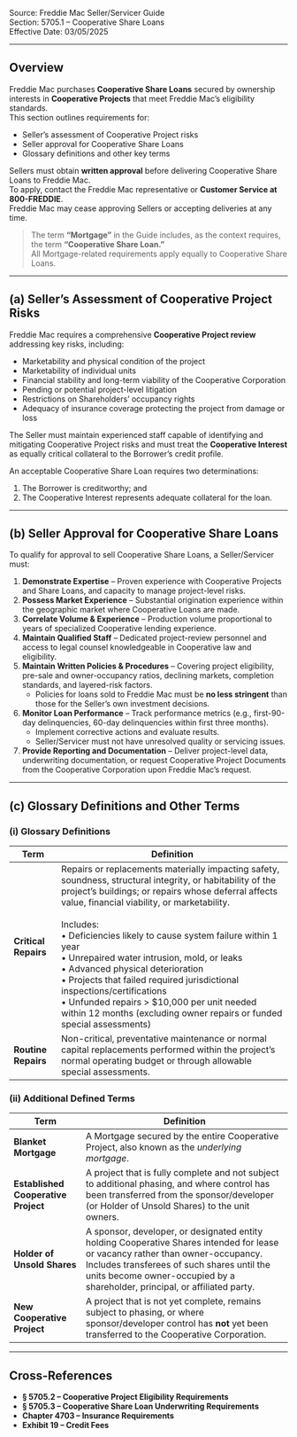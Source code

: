 Source: Freddie Mac Seller/Servicer Guide  
Section: 5705.1 – Cooperative Share Loans  
Effective Date: 03/05/2025  

---

## Overview
Freddie Mac purchases **Cooperative Share Loans** secured by ownership interests in **Cooperative Projects** that meet Freddie Mac’s eligibility standards.  
This section outlines requirements for:

- Seller’s assessment of Cooperative Project risks  
- Seller approval for Cooperative Share Loans  
- Glossary definitions and other key terms  

Sellers must obtain **written approval** before delivering Cooperative Share Loans to Freddie Mac.  
To apply, contact the Freddie Mac representative or **Customer Service at 800-FREDDIE**.  
Freddie Mac may cease approving Sellers or accepting deliveries at any time.

> The term **“Mortgage”** in the Guide includes, as the context requires, the term **“Cooperative Share Loan.”**  
> All Mortgage-related requirements apply equally to Cooperative Share Loans.

---

## (a) Seller’s Assessment of Cooperative Project Risks
Freddie Mac requires a comprehensive **Cooperative Project review** addressing key risks, including:

- Marketability and physical condition of the project  
- Marketability of individual units  
- Financial stability and long-term viability of the Cooperative Corporation  
- Pending or potential project-level litigation  
- Restrictions on Shareholders’ occupancy rights  
- Adequacy of insurance coverage protecting the project from damage or loss  

The Seller must maintain experienced staff capable of identifying and mitigating Cooperative Project risks and must treat the **Cooperative Interest** as equally critical collateral to the Borrower’s credit profile.

An acceptable Cooperative Share Loan requires two determinations:

1. The Borrower is creditworthy; and  
2. The Cooperative Interest represents adequate collateral for the loan.

---

## (b) Seller Approval for Cooperative Share Loans
To qualify for approval to sell Cooperative Share Loans, a Seller/Servicer must:

1. **Demonstrate Expertise** – Proven experience with Cooperative Projects and Share Loans, and capacity to manage project-level risks.  
2. **Possess Market Experience** – Substantial origination experience within the geographic market where Cooperative Loans are made.  
3. **Correlate Volume & Experience** – Production volume proportional to years of specialized Cooperative lending experience.  
4. **Maintain Qualified Staff** – Dedicated project-review personnel and access to legal counsel knowledgeable in Cooperative law and eligibility.  
5. **Maintain Written Policies & Procedures** – Covering project eligibility, pre-sale and owner-occupancy ratios, declining markets, completion standards, and layered-risk factors.  
   - Policies for loans sold to Freddie Mac must be **no less stringent** than those for the Seller’s own investment decisions.  
6. **Monitor Loan Performance** – Track performance metrics (e.g., first-90-day delinquencies, 60-day delinquencies within first three months).  
   - Implement corrective actions and evaluate results.  
   - Seller/Servicer must not have unresolved quality or servicing issues.  
7. **Provide Reporting and Documentation** – Deliver project-level data, underwriting documentation, or request Cooperative Project Documents from the Cooperative Corporation upon Freddie Mac’s request.

---

## (c) Glossary Definitions and Other Terms
### (i) Glossary Definitions

| Term | Definition |
|------|-------------|
| **Critical Repairs** | Repairs or replacements materially impacting safety, soundness, structural integrity, or habitability of the project’s buildings; or repairs whose deferral affects value, financial viability, or marketability.<br><br>Includes:<br>• Deficiencies likely to cause system failure within 1 year<br>• Unrepaired water intrusion, mold, or leaks<br>• Advanced physical deterioration<br>• Projects that failed required jurisdictional inspections/certifications<br>• Unfunded repairs > $10,000 per unit needed within 12 months (excluding owner repairs or funded special assessments) |
| **Routine Repairs** | Non-critical, preventative maintenance or normal capital replacements performed within the project’s normal operating budget or through allowable special assessments. |

### (ii) Additional Defined Terms

| Term | Definition |
|------|-------------|
| **Blanket Mortgage** | A Mortgage secured by the entire Cooperative Project, also known as the *underlying mortgage*. |
| **Established Cooperative Project** | A project that is fully complete and not subject to additional phasing, and where control has been transferred from the sponsor/developer (or Holder of Unsold Shares) to the unit owners. |
| **Holder of Unsold Shares** | A sponsor, developer, or designated entity holding Cooperative Shares intended for lease or vacancy rather than owner-occupancy. Includes transferees of such shares until the units become owner-occupied by a shareholder, principal, or affiliated party. |
| **New Cooperative Project** | A project that is not yet complete, remains subject to phasing, or where sponsor/developer control has **not** yet been transferred to the Cooperative Corporation. |

---

## Cross-References
- **§ 5705.2 – Cooperative Project Eligibility Requirements**  
- **§ 5705.3 – Cooperative Share Loan Underwriting Requirements**  
- **Chapter 4703 – Insurance Requirements**  
- **Exhibit 19 – Credit Fees**  
